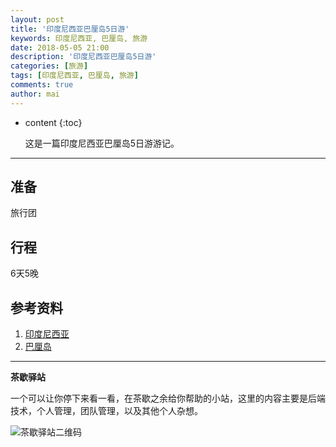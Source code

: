 ```yaml
---
layout: post
title: '印度尼西亚巴厘岛5日游'
keywords: 印度尼西亚, 巴厘岛, 旅游
date: 2018-05-05 21:00
description: '印度尼西亚巴厘岛5日游'
categories: [旅游]
tags: [印度尼西亚, 巴厘岛, 旅游]
comments: true
author: mai
---
```


* content
{:toc}

    这是一篇印度尼西亚巴厘岛5日游游记。

----

## 准备

旅行团

## 行程

6天5晚

## 参考资料

1. [印度尼西亚]()
2. [巴厘岛]()

----

**茶歇驿站**

一个可以让你停下来看一看，在茶歇之余给你帮助的小站，这里的内容主要是后端技术，个人管理，团队管理，以及其他个人杂想。

![茶歇驿站二维码](http://oqos7hrvp.bkt.clouddn.com/blog/tech_tea.jpg)
